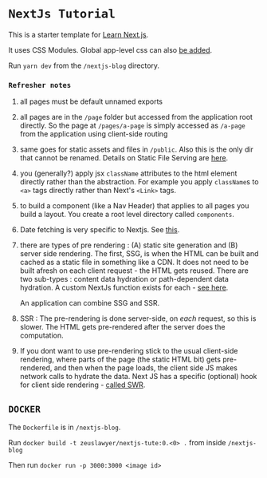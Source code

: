 # `NextJs Tutorial`

This is a starter template for [Learn Next.js](https://nextjs.org/learn).

It uses CSS Modules. Global app-level css can also [be added](https://nextjs.org/docs/basic-features/built-in-css-support#adding-component-level-css).

Run `yarn dev` from the `/nextjs-blog` directory.

### `Refresher notes`

1. all pages must be default unnamed exports

2. all pages are in the `/page` folder but accessed from the application root directly. So the page at `/pages/a-page` is simply accessed as `/a-page` from the application using client-side routing

3. same goes for static assets and files in `/public`. Also this is the only dir that cannot be renamed. Details on Static File Serving are [here](https://nextjs.org/docs/basic-features/static-file-serving).

4. you (generally?) apply jsx `className` attributes to the html element directly rather than the abstraction. For example you apply `className`s to `<a>` tags directly rather than Next's `<Link>` tags.

5. to build a component (like a Nav Header) that applies to all pages you build a layout. You create a root level directory called `components`.

6. Date fetching is very specific to Nextjs. See [this](https://nextjs.org/docs/basic-features/data-fetching).

7. there are types of pre rendering : (A) static site generation and (B) server side rendering. The first, SSG, is when the HTML can be built and cached as a static file in something like a CDN. It does not need to be built afresh on each client request - the HTML gets reused. There are two sub-types : content data hydration or path-dependent data hydration. A custom NextJs function exists for each - [see here](https://nextjs.org/docs/basic-features/pages#static-generation-with-data).

    An application can combine SSG and SSR.

8. SSR : The pre-rendering is done server-side, on _each_ request, so this is slower. The HTML gets pre-rendered after the server does the computation.

9. If you dont want to use pre-rendering stick to the usual client-side rendering, where parts of the page (the static HTML bit) gets pre-rendered, and then when the page loads, the client side JS makes network calls to hydrate the data. Next JS has a specific (optional) hook for client side rendering - [called SWR](https://swr.vercel.app/).

## `DOCKER`

The `Dockerfile` is in `/nextjs-blog`.

Run `docker build -t zeuslawyer/nextjs-tute:0.<0> .` from inside `/nextjs-blog`

Then run `docker run -p 3000:3000 <image id>`
